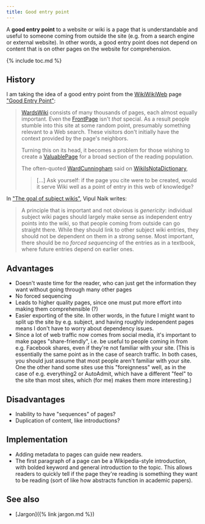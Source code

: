 ```yaml
---
title: Good entry point
---
```


A **good entry point** to a website or wiki is a page that is understandable
and useful to someone coming from outside the site (e.g. from a search engine
or external website). In other words, a good entry point does not depend on
content that is on other pages on the website for comprehension.

{% include toc.md %}

## History

I am taking the idea of a good entry point from the
[WikiWikiWeb](http://c2.com/cgi/wiki?FrontPage) page ["Good Entry
Point"](http://c2.com/cgi/wiki?GoodEntryPoint):

> [WardsWiki](http://c2.com/cgi/wiki?WardsWiki) consists of many thousands
> of pages, each almost equally important.
> Even the [FrontPage](http://c2.com/cgi/wiki?FrontPage)
> isn't *that* special. As a
> result people stumble into this site at some random point, presumably
> something relevant to a Web search. These visitors don't initially have
> the context provided by the page's neighbors.
>
> Turning this on its head, it becomes a problem for those wishing to
> create a [ValuablePage](http://c2.com/cgi/wiki?ValuablePage) for a broad
> section of the reading population.
>
> The often-quoted [WardCunningham](http://c2.com/cgi/wiki?WardCunningham)
> said on
> [WikiIsNotaDictionary](http://c2.com/cgi/wiki?WikiIsNotaDictionary),
>
> > \[...] Ask yourself: if the page you cite were to be created, would
> > it serve Wiki well as a point of entry in this web of knowledge?

In ["The goal of subject
wikis"](http://blog.subwiki.org/2009/02/02/the-goal-of-subject-wikis/), Vipul
Naik writes:

> A principle that is important and not obvious is *genericity*: individual
> subject wiki pages should largely make sense as independent entry points into
> the wiki, so that people coming from outside can go straight there. While
> they should link to other subject wiki entries, they should not be dependent
> on them in a strong sense.  Most important, there should be no *forced
> sequencing* of the entries as in a textbook, where future entries depend on
> earlier ones.

## Advantages

- Doesn't waste time for the reader, who can just get the information they want
  without going through many other pages
- No forced sequencing
- Leads to higher quality pages, since one must put more effort into making
  them comprehensible (?)
- Easier exporting of the site. In other words, in the future I might want to
  split up the site by e.g. subject, and having roughly independent
  pages means I don't have to worry about dependency issues.
- Since a lot of web traffic now comes from social media, it's important to
  make pages "share-friendly", i.e. be useful to people coming in from e.g.
  Facebook shares, even if they're not familiar with your site. (This is
  essentially the same point as in the case of search traffic. In both cases,
  you should just assume that most people aren't familiar with your site. One
  the other hand some sites use this "foreignness" well, as in the case of e.g.
  everything2 or AutoAdmit, which have a different "feel" to the site than most
  sites, which (for me) makes them more interesting.)

## Disadvantages

- Inability to have "sequences" of pages?
- Duplication of content, like introductions?

## Implementation

- Adding metadata to pages can guide new readers.
- The first paragraph of a page can be a Wikipedia-style introduction, with
  bolded keyword and general introduction to the topic. This allows readers to
  quickly tell if the page they're reading is something they want to be reading
  (sort of like how abstracts function in academic papers).

## See also

- [Jargon]({% link jargon.md %})
